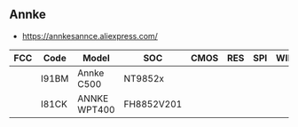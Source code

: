 Annke
-----
- https://annkesannce.aliexpress.com/

| FCC | Code  | Model        | SOC        | CMOS | RES | SPI | WIFI | Link                                  |
|-----|-------|--------------|------------|------|-----|-----|------|---------------------------------------|
|     | I91BM | Annke C500   | NT9852x    |      |     |     |      | https://www.annke.com/products/c500   |
|     | I81CK | ANNKE WPT400 | FH8852V201 |      |     |     |      | https://www.annke.com/products/wpt400 |
